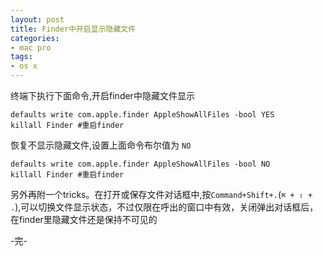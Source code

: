 ```yaml
---
layout: post
title: Finder中开启显示隐藏文件
categories:
- mac pro
tags:
- os x
---
```


终端下执行下面命令,开启finder中隐藏文件显示

```
defaults write com.apple.finder AppleShowAllFiles -bool YES
killall Finder #重启finder
```

恢复不显示隐藏文件,设置上面命令布尔值为 `NO`

```
defaults write com.apple.finder AppleShowAllFiles -bool NO
killall Finder #重启finder
```
另外再附一个tricks。在打开或保存文件对话框中,按`Command+Shift+.`(`⌘ + ⇧ + .`),可以切换文件显示状态，不过仅限在呼出的窗口中有效，关闭弹出对话框后，在finder里隐藏文件还是保持不可见的








-完-
